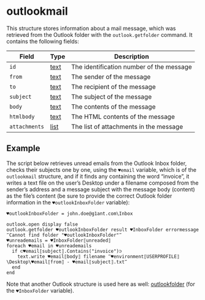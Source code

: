 # outlookmail

This structure stores information about a mail message, which was retrieved from the Outlook folder with the `outlook.getfolder` command. It contains the following fields:

| Field         | Type                                                        | Description                              |
| ------------- | ----------------------------------------------------------- | ---------------------------------------- |
| `id`          | [text](../../../g1ant.language/structures/textstructure.md) | The identification number of the message |
| `from`        | [text](../../../g1ant.language/structures/textstructure.md) | The sender of the message                |
| `to`          | [text](../../../g1ant.language/structures/textstructure.md) | The recipient of the message             |
| `subject`     | [text](../../../g1ant.language/structures/textstructure.md) | The subject of the message               |
| `body`        | [text](../../../g1ant.language/structures/textstructure.md) | The contents of the message              |
| `htmlbody`    | [text](../../../g1ant.language/structures/textstructure.md) | The HTML contents of the message         |
| `attachments` | [list](../../../g1ant.language/structures/liststructure.md) | The list of attachments in the message   |

## Example

The script below retrieves unread emails from the Outlook Inbox folder, checks their subjects one by one, using the `♥email` variable, which is of the `outlookmail` structure, and if it finds any containing the word “invoice”, it writes a text file on the user’s Desktop under a filename composed from the sender’s address and a message subject with the message body (content) as the file’s content (be sure to provide the correct Outlook folder information in the `♥outlookInboxFolder` variable):

```G1ANT
♥outlookInboxFolder = john.doe@g1ant.com\Inbox

outlook.open display false
outlook.getfolder ♥outlookInboxFolder result ♥InboxFolder errormessage ‴Cannot find folder "♥outlookInboxFolder"‴
♥unreademails = ♥InboxFolder⟦unreaded⟧
foreach ♥email in ♥unreademails
  if ⊂♥email⟦subject⟧.Contains("invoice")⊃
    text.write ♥email⟦body⟧ filename ‴♥environment⟦USERPROFILE⟧\Desktop\♥email⟦from⟧ - ♥email⟦subject⟧.txt‴
  end
end
```

Note that another Outlook structure is used here as well: [outlookfolder](outlookfolderstructure.md) (for the `♥InboxFolder` variable).